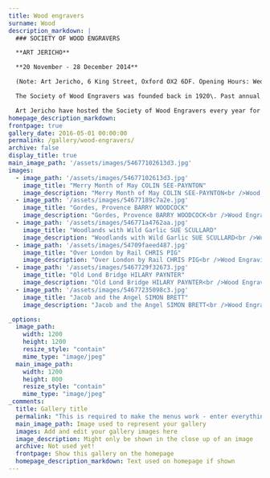 ```yaml
---
title: Wood engravers
surname: Wood
description_markdown: |
  ### SOCIETY OF WOOD ENGRAVERS

  **ART JERICHO**

  **20 November - 28 December 2014**

  (Note: Art Jericho, 6 King Street, Oxford OX2 6DF. Opening Hours: Wed-Sun 12-6 pm. Closed for Christmas 25, 26, 27 December).

  The Society of Wood Engravers was founded back in 1920\. Past annual exhibitions include the work of artists such as Paul Nash, Paul Gauguin and Clare Leighton. When the Second World War broke out, the Wood Engravers in the society suffered, as the demand for their work was interrupted and access to materials was made near impossible. The Society was revived in the 1980's, and is now made up of over 70 practicing artists as members, and has built up a national reputation for excellence. They are the only organisation currently that are linking together both Wood Engravers and those who are interested in the medium, throughout Britain and all over the world.

  Art Jericho have hosted the Society of Wood Engravers every year for the past 5 years, and it has always been an extremely popular show with visitors travelling from far afield to see the work on exhibition. One of the reasons that this show has been so popular is the level of skill and artisanship that is core to the work. These incredibly intricate images are carved into wood from which the engravings are then printed. The subject matter is very varied from rural and city landscapes to still lives and nature. This is the first year that Jenny Blyth Fine Art has hosted The Society of Wood Engravers at Art Jericho.
homepage_description_markdown: 
frontpage: true
gallery_date: 2016-05-01 00:00:00
permalink: /gallery/wood-engravers/
archive: false
display_title: true
main_image_path: '/assets/images/54677102613d3.jpg'
images:
  - image_path: '/assets/images/54677102613d3.jpg'
    image_title: "Merry Month of May COLIN SEE-PAYNTON"
    image_description: "Merry Month of May COLIN SEE-PAYNTON<br />Wood Engraving<br />38 x 20 cm<br />&amp;pound;550  (Ed of 75)"
  - image_path: '/assets/images/54677189c7a2e.jpg'
    image_title: "Gordes, Provence BARRY WOODCOCK"
    image_description: "Gordes, Provence BARRY WOODCOCK<br />Wood Engraving<br />25.5 x 14<br />&amp;pound;125 (ed of 100)"
  - image_path: '/assets/images/546771a4762aa.jpg'
    image_title: "Woodlands with Wild Garlic SUE SCULLARD"
    image_description: "Woodlands with Wild Garlic SUE SCULLARD<br />Wood Engraving<br />15 x 10 cm<br />&amp;pound;70 (ed of 150)"
  - image_path: '/assets/images/54709faeed487.jpg'
    image_title: "Over London by Rail CHRIS PIG"
    image_description: "Over London by Rail CHRIS PIG<br />Wood Engraving<br />18.5 x 19 cm<br />&amp;pound;180 (ed of 36)"
  - image_path: '/assets/images/5467729f32673.jpg'
    image_title: "Old Lond Bridge HILARY PAYNTER"
    image_description: "Old Lond Bridge HILARY PAYNTER<br />Wood Engraving<br />26.6 x 30 cm<br />&amp;pound;180 (ed of 200)"
  - image_path: '/assets/images/54677235098c3.jpg'
    image_title: "Jacob and the Angel SIMON BRETT"
    image_description: "Jacob and the Angel SIMON BRETT<br />Wood Engraving<br />18 x 12.8 cm<br />&amp;pound;125 (ed of"

_options:
  image_path:
    width: 1200
    height: 1200
    resize_style: "contain"
    mime_type: "image/jpeg"
  main_image_path:
    width: 1200
    height: 800
    resize_style: "contain"
    mime_type: "image/jpeg"
_comments:
  title: Gallery title
  permalink: "This is required to make the menus work - enter everything in lower case, no digits, no spaces in this format /gallery/my-new-gallery/"
  main_image_path: Image used to represent your gallery
  images: Add and edit your gallery images here
  image_description: Might only be shown in the close up of an image
  archive: Not used yet!
  frontpage: Show this gallery on the homepage
  homepage_description_markdown: Text used on homepage if shown
---
```

